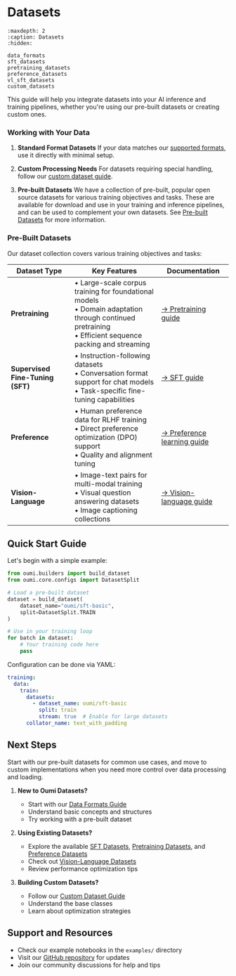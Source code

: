 # Datasets

```{toctree}
:maxdepth: 2
:caption: Datasets
:hidden:

data_formats
sft_datasets
pretraining_datasets
preference_datasets
vl_sft_datasets
custom_datasets
```

This guide will help you integrate datasets into your AI inference and training pipelines, whether you're using our pre-built datasets or creating custom ones.

### Working with Your Data

1. **Standard Format Datasets**
  If your data matches our [supported formats](/resources/datasets/data_formats), use it directly with minimal setup.

2. **Custom Processing Needs**
  For datasets requiring special handling, follow our [custom dataset guide](/resources/datasets/custom_datasets).

3. **Pre-built Datasets** We have a collection of pre-built, popular open source datasets for various training objectives and tasks. These are available for download and use in your training and inference pipelines, and can be used to complement your own datasets. See [Pre-built Datasets](#pre-built-datasets) for more information.


### Pre-Built Datasets

Our dataset collection covers various training objectives and tasks:

| Dataset Type | Key Features | Documentation |
|--------------|--------------|---------------|
| **Pretraining** | • Large-scale corpus training for foundational models<br>• Domain adaptation through continued pretraining<br>• Efficient sequence packing and streaming | [→ Pretraining guide](pretraining_datasets.md) |
| **Supervised Fine-Tuning (SFT)** | • Instruction-following datasets<br>• Conversation format support for chat models<br>• Task-specific fine-tuning capabilities | [→ SFT guide](sft_datasets.md) |
| **Preference** | • Human preference data for RLHF training<br>• Direct preference optimization (DPO) support<br>• Quality and alignment tuning | [→ Preference learning guide](preference_datasets.md) |
| **Vision-Language** | • Image-text pairs for multi-modal training<br>• Visual question answering datasets<br>• Image captioning collections | [→ Vision-language guide](vl_sft_datasets.md) |

## Quick Start Guide

Let's begin with a simple example:

```python
from oumi.builders import build_dataset
from oumi.core.configs import DatasetSplit

# Load a pre-built dataset
dataset = build_dataset(
    dataset_name="oumi/sft-basic",
    split=DatasetSplit.TRAIN
)

# Use in your training loop
for batch in dataset:
    # Your training code here
    pass
```

Configuration can be done via YAML:

```yaml
training:
  data:
    train:
      datasets:
        - dataset_name: oumi/sft-basic
          split: train
          stream: true  # Enable for large datasets
      collator_name: text_with_padding
```

## Next Steps

Start with our pre-built datasets for common use cases, and move to custom implementations when you need more control over data processing and loading.

1. **New to Oumi Datasets?**
   - Start with our [Data Formats Guide](/resources/datasets/data_formats)
   - Understand basic concepts and structures
   - Try working with a pre-built dataset

2. **Using Existing Datasets?**
   - Explore the available [SFT Datasets](/resources/datasets/sft_datasets), [Pretraining Datasets](/resources/datasets/pretraining_datasets), and [Preference Datasets](/resources/datasets/preference_datasets)
   - Check out [Vision-Language Datasets](/resources/datasets/vl_sft_datasets)
   - Review performance optimization tips

3. **Building Custom Datasets?**
   - Follow our [Custom Dataset Guide](/resources/datasets/custom_datasets)
   - Understand the base classes
   - Learn about optimization strategies

## Support and Resources

- Check our example notebooks in the `examples/` directory
- Visit our [GitHub repository](https://github.com/oumi-ai/oumi) for updates
- Join our community discussions for help and tips
